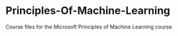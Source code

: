 # Principles-Of-Machine-Learning
Course files for the Microsoft Principles of Machine Learning course
